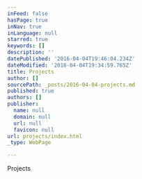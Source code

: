 ```yaml
---
inFeed: false
hasPage: true
inNav: true
inLanguage: null
starred: true
keywords: []
description: ''
datePublished: '2016-04-04T19:46:04.234Z'
dateModified: '2016-04-04T19:34:59.765Z'
title: Projects
author: []
sourcePath: _posts/2016-04-04-projects.md
published: true
authors: []
publisher:
  name: null
  domain: null
  url: null
  favicon: null
url: projects/index.html
_type: WebPage

---
```

Projects